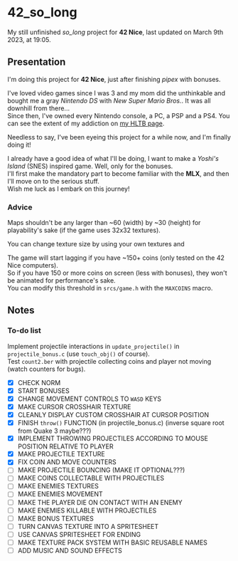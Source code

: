 # 42_so_long

My still unfinished *so_long* project for **42 Nice**, last updated on March 9th 2023, at 19:05.

## Presentation

I'm doing this project for **42 Nice**, just after finishing *pipex* with bonuses.

I've loved video games since I was 3 and my mom did the unthinkable and bought me a gray *Nintendo DS* with *New Super Mario Bros.*. It was all downhill from there...  
Since then, I've owned every Nintendo console, a PC, a PSP and a PS4. You can see the extent of my addiction on [my HLTB page].

[my HLTB page]: https://howlongtobeat.com/user/SCOUNDREL

Needless to say, I've been eyeing this project for a while now, and I'm finally doing it!

I already have a good idea of what I'll be doing, I want to make a *Yoshi's Island* (SNES) inspired game. Well, only for the bonuses.  
I'll first make the mandatory part to become familiar with the **MLX**, and then I'll move on to the serious stuff.  
Wish me luck as I embark on this journey!

### Advice

Maps shouldn't be any larger than ~60 (width) by ~30 (height) for playability's sake (if the game uses 32x32 textures).

You can change texture size by using your own textures and   
  
The game will start lagging if you have ~150+ coins (only tested on the 42 Nice computers).  
So if you have 150 or more coins on screen (less with bonuses), they won't be animated for performance's sake.  
You can modify this threshold in `srcs/game.h` with the `MAXCOINS` macro.

## Notes

### To-do list

Implement projectile interactions in `update_projectile()` in `projectile_bonus.c` (use `touch_obj()` of course).  
Test `count2.ber` with projectile collecting coins and player not moving (watch counters for bugs).

- [x] CHECK NORM
- [x] START BONUSES
- [x] CHANGE MOVEMENT CONTROLS TO `WASD` KEYS
- [x] MAKE CURSOR CROSSHAIR TEXTURE
- [x] CLEANLY DISPLAY CUSTOM CROSSHAIR AT CURSOR POSITION
- [x] FINISH `throw()` FUNCTION (in projectile_bonus.c) (inverse square root from Quake 3 maybe???)
- [x] IMPLEMENT THROWING PROJECTILES ACCORDING TO MOUSE POSITION RELATIVE TO PLAYER
- [x] MAKE PROJECTILE TEXTURE
- [x] FIX COIN AND MOVE COUNTERS
- [ ] MAKE PROJECTILE BOUNCING (MAKE IT OPTIONAL???)
- [ ] MAKE COINS COLLECTABLE WITH PROJECTILES
- [ ] MAKE ENEMIES TEXTURES
- [ ] MAKE ENEMIES MOVEMENT
- [ ] MAKE THE PLAYER DIE ON CONTACT WITH AN ENEMY
- [ ] MAKE ENEMIES KILLABLE WITH PROJECTILES
- [ ] MAKE BONUS TEXTURES
- [ ] TURN CANVAS TEXTURE INTO A SPRITESHEET
- [ ] USE CANVAS SPRITESHEET FOR ENDING
- [ ] MAKE TEXTURE PACK SYSTEM WITH BASIC REUSABLE NAMES
- [ ] ADD MUSIC AND SOUND EFFECTS
